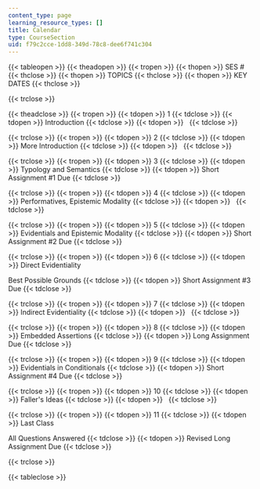 ```yaml
---
content_type: page
learning_resource_types: []
title: Calendar
type: CourseSection
uid: f79c2cce-1dd8-349d-78c8-dee6f741c304
---
```


{{< tableopen >}}
{{< theadopen >}}
{{< tropen >}}
{{< thopen >}}
SES #
{{< thclose >}}
{{< thopen >}}
TOPICS
{{< thclose >}}
{{< thopen >}}
KEY DATES
{{< thclose >}}

{{< trclose >}}

{{< theadclose >}}
{{< tropen >}}
{{< tdopen >}}
1
{{< tdclose >}}
{{< tdopen >}}
Introduction
{{< tdclose >}}
{{< tdopen >}}
 
{{< tdclose >}}

{{< trclose >}}
{{< tropen >}}
{{< tdopen >}}
2
{{< tdclose >}}
{{< tdopen >}}
More Introduction
{{< tdclose >}}
{{< tdopen >}}
 
{{< tdclose >}}

{{< trclose >}}
{{< tropen >}}
{{< tdopen >}}
3
{{< tdclose >}}
{{< tdopen >}}
Typology and Semantics
{{< tdclose >}}
{{< tdopen >}}
Short Assignment #1 Due
{{< tdclose >}}

{{< trclose >}}
{{< tropen >}}
{{< tdopen >}}
4
{{< tdclose >}}
{{< tdopen >}}
Performatives, Epistemic Modality
{{< tdclose >}}
{{< tdopen >}}
 
{{< tdclose >}}

{{< trclose >}}
{{< tropen >}}
{{< tdopen >}}
5
{{< tdclose >}}
{{< tdopen >}}
Evidentials and Epistemic Modality
{{< tdclose >}}
{{< tdopen >}}
Short Assignment #2 Due
{{< tdclose >}}

{{< trclose >}}
{{< tropen >}}
{{< tdopen >}}
6
{{< tdclose >}}
{{< tdopen >}}
Direct Evidentiality  
  
Best Possible Grounds
{{< tdclose >}}
{{< tdopen >}}
Short Assignment #3 Due
{{< tdclose >}}

{{< trclose >}}
{{< tropen >}}
{{< tdopen >}}
7
{{< tdclose >}}
{{< tdopen >}}
Indirect Evidentiality
{{< tdclose >}}
{{< tdopen >}}
 
{{< tdclose >}}

{{< trclose >}}
{{< tropen >}}
{{< tdopen >}}
8
{{< tdclose >}}
{{< tdopen >}}
Embedded Assertions
{{< tdclose >}}
{{< tdopen >}}
Long Assignment Due
{{< tdclose >}}

{{< trclose >}}
{{< tropen >}}
{{< tdopen >}}
9
{{< tdclose >}}
{{< tdopen >}}
Evidentials in Conditionals
{{< tdclose >}}
{{< tdopen >}}
Short Assignment #4 Due
{{< tdclose >}}

{{< trclose >}}
{{< tropen >}}
{{< tdopen >}}
10
{{< tdclose >}}
{{< tdopen >}}
Faller's Ideas
{{< tdclose >}}
{{< tdopen >}}
 
{{< tdclose >}}

{{< trclose >}}
{{< tropen >}}
{{< tdopen >}}
11
{{< tdclose >}}
{{< tdopen >}}
Last Class  
  
All Questions Answered
{{< tdclose >}}
{{< tdopen >}}
Revised Long Assignment Due
{{< tdclose >}}

{{< trclose >}}

{{< tableclose >}}